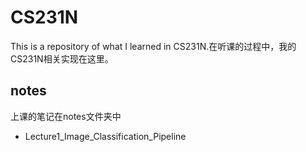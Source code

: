 # CS231N
This is a repository of what I learned in CS231N.在听课的过程中，我的CS231N相关实现在这里。
## notes
上课的笔记在notes文件夹中
- Lecture1_Image_Classification_Pipeline
